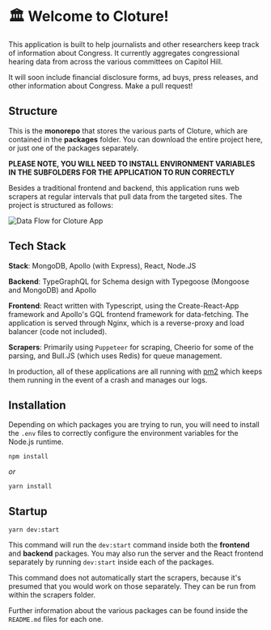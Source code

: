 # 🏛️ Welcome to Cloture!

This application is built to help journalists and other researchers keep track of information about Congress. It currently aggregates congressional hearing data from across the various committees on Capitol Hill.

It will soon include financial disclosure forms, ad buys, press releases, and other information about Congress. Make a pull request!

## Structure

This is the **monorepo** that stores the various parts of Cloture, which are contained in the **packages** folder. You can download the entire project here, or just one of the packages separately.

**PLEASE NOTE, YOU WILL NEED TO INSTALL ENVIRONMENT VARIABLES IN THE SUBFOLDERS FOR THE APPLICATION TO RUN CORRECTLY**

Besides a traditional frontend and backend, this application runs web scrapers at regular intervals that pull data from the targeted sites. The project is structured as follows:

![Data Flow for Cloture App](https://storage.googleapis.com/cloture/ClotureFlow.png)

## Tech Stack

**Stack**: MongoDB, Apollo (with Express), React, Node.JS

**Backend**: TypeGraphQL for Schema design with Typegoose (Mongoose and MongoDB) and Apollo

**Frontend**: React written with Typescript, using the Create-React-App framework and Apollo's GQL frontend framework for data-fetching. The application is served through Nginx, which is a reverse-proxy and load balancer (code not included).

**Scrapers**: Primarily using `Puppeteer` for scraping, Cheerio for some of the parsing, and Bull.JS (which uses Redis) for queue management.

In production, all of these applications are all running with [pm2](https://pm2.io/) which keeps them running in the event of a crash and manages our logs.

## Installation

Depending on which packages you are trying to run, you will need to install the `.env` files to correctly configure the environment variables for the Node.js runtime.

`npm install`

_or_

`yarn install`


## Startup

`yarn dev:start`

This command will run the `dev:start` command inside both the **frontend** and **backend** packages. You may also run the server and the React frontend separately by running `dev:start` inside each of the packages.

This command does not automatically start the scrapers, because it's presumed that you would work on those separately. They can be run from within the scrapers folder.

Further information about the various packages can be found inside the `README.md` files for each one.
